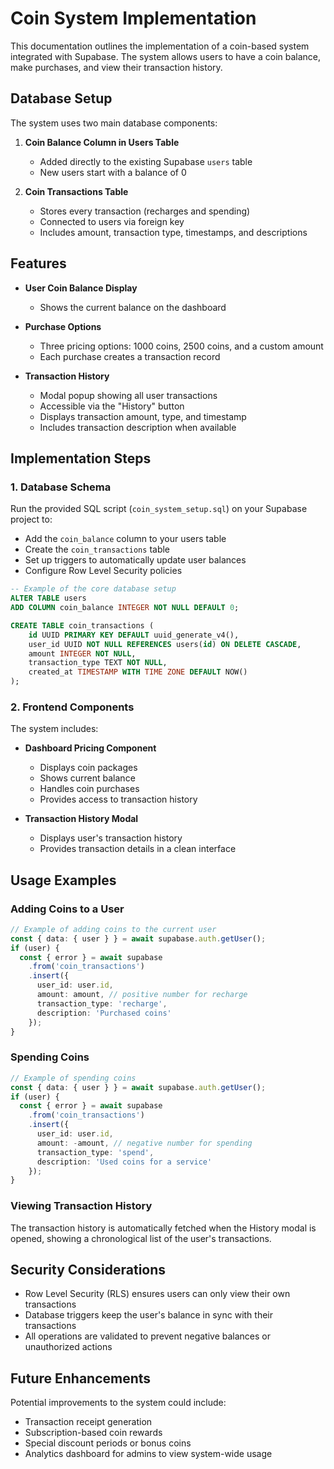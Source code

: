 # Coin System Implementation

This documentation outlines the implementation of a coin-based system integrated with Supabase. The system allows users to have a coin balance, make purchases, and view their transaction history.

## Database Setup

The system uses two main database components:

1. **Coin Balance Column in Users Table**
   - Added directly to the existing Supabase `users` table
   - New users start with a balance of 0

2. **Coin Transactions Table**
   - Stores every transaction (recharges and spending)
   - Connected to users via foreign key
   - Includes amount, transaction type, timestamps, and descriptions

## Features

- **User Coin Balance Display**
  - Shows the current balance on the dashboard
  
- **Purchase Options**
  - Three pricing options: 1000 coins, 2500 coins, and a custom amount
  - Each purchase creates a transaction record
  
- **Transaction History**
  - Modal popup showing all user transactions
  - Accessible via the "History" button
  - Displays transaction amount, type, and timestamp
  - Includes transaction description when available

## Implementation Steps

### 1. Database Schema

Run the provided SQL script (`coin_system_setup.sql`) on your Supabase project to:
- Add the `coin_balance` column to your users table
- Create the `coin_transactions` table
- Set up triggers to automatically update user balances
- Configure Row Level Security policies

```sql
-- Example of the core database setup
ALTER TABLE users
ADD COLUMN coin_balance INTEGER NOT NULL DEFAULT 0;

CREATE TABLE coin_transactions (
    id UUID PRIMARY KEY DEFAULT uuid_generate_v4(),
    user_id UUID NOT NULL REFERENCES users(id) ON DELETE CASCADE,
    amount INTEGER NOT NULL,
    transaction_type TEXT NOT NULL,
    created_at TIMESTAMP WITH TIME ZONE DEFAULT NOW()
);
```

### 2. Frontend Components

The system includes:

- **Dashboard Pricing Component**
  - Displays coin packages
  - Shows current balance
  - Handles coin purchases
  - Provides access to transaction history

- **Transaction History Modal**
  - Displays user's transaction history
  - Provides transaction details in a clean interface

## Usage Examples

### Adding Coins to a User

```typescript
// Example of adding coins to the current user
const { data: { user } } = await supabase.auth.getUser();
if (user) {
  const { error } = await supabase
    .from('coin_transactions')
    .insert({
      user_id: user.id,
      amount: amount, // positive number for recharge
      transaction_type: 'recharge',
      description: 'Purchased coins'
    });
}
```

### Spending Coins

```typescript
// Example of spending coins
const { data: { user } } = await supabase.auth.getUser();
if (user) {
  const { error } = await supabase
    .from('coin_transactions')
    .insert({
      user_id: user.id,
      amount: -amount, // negative number for spending
      transaction_type: 'spend',
      description: 'Used coins for a service'
    });
}
```

### Viewing Transaction History

The transaction history is automatically fetched when the History modal is opened, showing a chronological list of the user's transactions.

## Security Considerations

- Row Level Security (RLS) ensures users can only view their own transactions
- Database triggers keep the user's balance in sync with their transactions
- All operations are validated to prevent negative balances or unauthorized actions

## Future Enhancements

Potential improvements to the system could include:

- Transaction receipt generation
- Subscription-based coin rewards
- Special discount periods or bonus coins
- Analytics dashboard for admins to view system-wide usage 